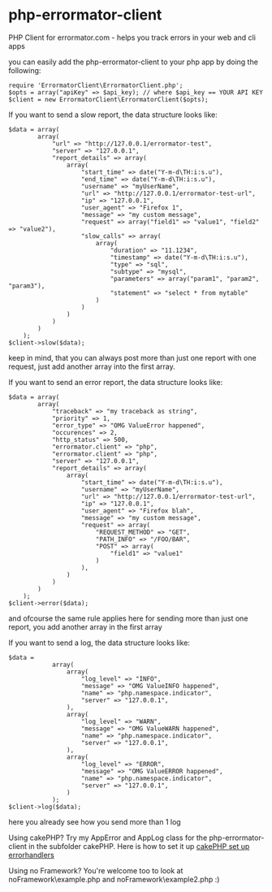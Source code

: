 php-errormator-client
=====================

PHP Client for errormator.com - helps you track errors in your web and cli apps

you can easily add the php-errormator-client to your php app by doing the following:

~~~
require 'ErrormatorClient\ErrormatorClient.php';
$opts = array("apiKey" => $api_key); // where $api_key == YOUR API KEY
$client = new ErrormatorClient\ErrormatorClient($opts);
~~~

If you want to send a slow report, the data structure looks like:
~~~
$data = array(
        array(
            "url" => "http://127.0.0.1/errormator-test",
            "server" => "127.0.0.1",
            "report_details" => array(
                array(
                    "start_time" => date("Y-m-d\TH:i:s.u"),
                    "end_time" => date("Y-m-d\TH:i:s.u"),
                    "username" => "myUserName",
                    "url" => "http://127.0.0.1/errormator-test-url",
                    "ip" => "127.0.0.1",
                    "user_agent" => "Firefox 1",
                    "message" => "my custom message",
                    "request" => array("field1" => "value1", "field2" => "value2"),
                    "slow_calls" => array(
                        array(
                            "duration" => "11.1234",
                            "timestamp" => date("Y-m-d\TH:i:s.u"),
                            "type" => "sql",
                            "subtype" => "mysql",
                            "parameters" => array("param1", "param2", "param3"),
                            "statement" => "select * from mytable"
                        )
                    )
                )
            )
        )
    );
$client->slow($data);
~~~
keep in mind, that you can always post more than just one report with one request, just add another array into the first array.


If you want to send an error report, the data structure looks like:
~~~
$data = array(
        array(
            "traceback" => "my traceback as string",
            "priority" => 1,
            "error_type" => "OMG ValueError happened",
            "occurences" => 2,
            "http_status" => 500,
            "errormator.client" => "php",
            "errormator.client" => "php",
            "server" => "127.0.0.1",
            "report_details" => array(
                array(
                    "start_time" => date("Y-m-d\TH:i:s.u"),
                    "username" => "myUserName",
                    "url" => "http://127.0.0.1/errormator-test-url",
                    "ip" => "127.0.0.1",
                    "user_agent" => "Firefox blah",
                    "message" => "my custom message",
                    "request" => array(
                        "REQUEST_METHOD" => "GET", 
                        "PATH_INFO" => "/FOO/BAR", 
                        "POST" => array(
                            "field1" => "value1"
                        )
                    ),
                )
            )
        )
    );
$client->error($data);
~~~
and ofcourse the same rule applies here for sending more than just one report, you add another array in the first array

If you want to send a log, the data structure looks like:
~~~
$data =
            array(
                array(
                    "log_level" => "INFO",
                    "message" => "OMG ValueINFO happened",
                    "name" => "php.namespace.indicator",
                    "server" => "127.0.0.1",
                ),
                array(
                    "log_level" => "WARN",
                    "message" => "OMG ValueWARN happened",
                    "name" => "php.namespace.indicator",
                    "server" => "127.0.0.1",
                ),
                array(
                    "log_level" => "ERROR",
                    "message" => "OMG ValueERROR happened",
                    "name" => "php.namespace.indicator",
                    "server" => "127.0.0.1",
                )
            );
$client->log($data);
~~~
here you already see how you send more than 1 log

Using cakePHP?
Try my AppError and AppLog class for the php-errormator-client in the subfolder cakePHP.
Here is how to set it up [cakePHP set up errorhandlers](http://book.cakephp.org/2.0/en/development/errors.html)

Using no Framework?
You're welcome too to look at noFramework\example.php and noFramework\example2.php :) 

